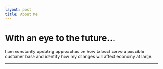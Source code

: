 ```yaml
---
layout: post
title: About Me
---
```


# With an eye to the future... 



I am constantly updating approaches on how to best serve a possible customer base and identify how my changes will affect economy at large. 

---

